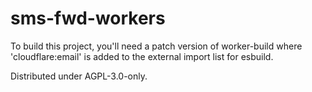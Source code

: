 # sms-fwd-workers

To build this project, you'll need a patch version of worker-build where 'cloudflare:email' is added to the external import list for esbuild.

Distributed under AGPL-3.0-only.
